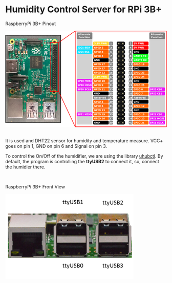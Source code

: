 # Humidity Control Server for RPi 3B+

RaspberryPi 3B+ Pinout

<img src="Images/rp_pinout.png" alt="RaspberryPi 3B+ Pinout" width="600"/>

<br> 
<br>

It is used and DHT22 sensor for humidity and temperature measure. VCC+ goes on pin 1, GND on pin 6 and Signal on pin 3.

To control the On/Off of the humidifier, we are using the library [uhubctl](https://github.com/mvp/uhubctl). By default, the program is controlling the **ttyUSB2** to connect it, so, connect the humidier there.

<br>

RaspberryPi 3B+ Front View

<img src="Images/rp_front.png" alt="RaspberryPi 3B+ Front" width="400"/>